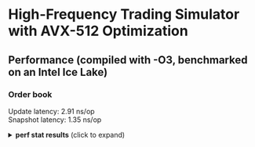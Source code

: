 # High-Frequency Trading Simulator with AVX-512 Optimization
## Performance (compiled with -O3, benchmarked on an Intel Ice Lake)
### Order book
Update latency:   2.91 ns/op  
Snapshot latency: 1.35 ns/op
<details>
<summary><b>perf stat results</b> (click to expand)</summary>

<pre>
    16,658,726      cycles:u                                                    
    45,065,932      instructions:u   # 2.71  insn per cycle         
        29,725      L1-dcache-load-misses:u                                     

    0.007780069 seconds time elapsed

    0.005559000 seconds user
    0.002228000 seconds sys
</pre>
</details>
